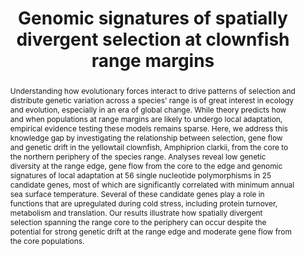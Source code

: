 ---
abstract: Understanding how evolutionary forces interact to drive patterns of selection and distribute genetic variation across a species' range is of great interest in ecology and evolution, especially in an era of global change. While theory predicts how and when populations at range margins are likely to undergo local adaptation, empirical evidence testing these models remains sparse. Here, we address this knowledge gap by investigating the relationship between selection, gene flow and genetic drift in the yellowtail clownfish, Amphiprion clarkii, from the core to the northern periphery of the species range. Analyses reveal low genetic diversity at the range edge, gene flow from the core to the edge and genomic signatures of local adaptation at 56 single nucleotide polymorphisms in 25 candidate genes, most of which are significantly correlated with minimum annual sea surface temperature. Several of these candidate genes play a role in functions that are upregulated during cold stress, including protein turnover, metabolism and translation. Our results illustrate how spatially divergent selection spanning the range core to the periphery can occur despite the potential for strong genetic drift at the range edge and moderate gene flow from the core populations.
authors:
- admin
- Matthew L. Aardema
- Peter Andolfatto
- Paul H. Barber
- Akihisa Httori
- Jennifer A. Hoey
- Humberto R. Montes Jr.
- Malin L. Pinsky
doi: "10.1098/rspb.2021.0407"
featured: false
publication: '*Proceedings of the Royal Society B: Biological Sciences,* **288**:20210407'
#publication_short: ""
#publication_types:
#- "1"
publishDate: "2021-06-09"
title: Genomic signatures of spatially divergent selection at clownfish range margins
#url_code: ""
#url_dataset: ""
url_pdf: https://royalsocietypublishing.org/doi/full/10.1098/rspb.2021.0407?casa_token=gqojgZpnxl4AAAAA%3AW794DjnSkcaM0coPaEIaWPrPEPQ8jhYX5Ud7GbLgS7bA39uszy1kQTHV1VnBm8uNua5YrVsyvOkYLnw
#url_poster: ""
#url_project: ""
#url_slides: ""
#url_source: ""
#url_video: ""
---
